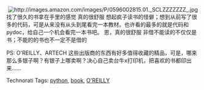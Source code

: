 <html><body><div style="text-align:center;"><img alt="http://images.amazon.com/images/P/0596002815.01._SCLZZZZZZZ_.jpg" src="http://images.amazon.com/images/P/0596002815.01._SCLZZZZZZZ_.jpg">
</div>找了很久的书拿在手里的感觉 真的很舒服
想起疯子读书的怪僻；想到从前写了很多的代码，可是从来没有从头到尾看完一本教材。也许看的最多的就是代码和pydoc，给自己一个机会看完一本书吧。
恩，真的很舒服
非借不能读的不仅仅是书；不能的的书也不一定不是借的

PS: O'REILLY、ARTECH 这些出版商的东西有好多值得收藏的精品，可是，哪来那么多银子啊？有银子上哪卖啊？决心自己卖台牛x打印机，把喜欢的书都印出来……


Technorati Tags: <a href="http://technorati.com/tag/python" rel="tag">python</a>, <a href="http://technorati.com/tag/book" rel="tag">book</a>, <a href="http://technorati.com/tag/O%27REILLY" rel="tag">O'REILLY</a></body></html>